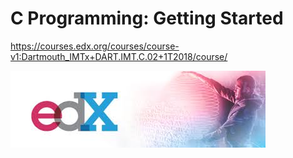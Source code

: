 # C Programming: Getting Started

https://courses.edx.org/courses/course-v1:Dartmouth_IMTx+DART.IMT.C.02+1T2018/course/


![picture](download.jfif)

